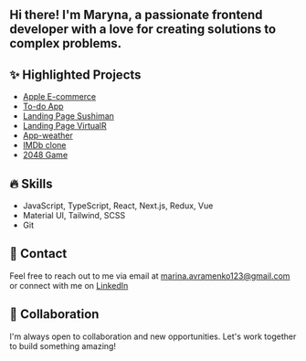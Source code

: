 ## Hi there! I'm Maryna, a passionate frontend developer with a love for creating solutions to complex problems.

## ✨ Highlighted Projects

- [Apple E-commerce](https://github.com/AvramenkoMarina/phone_catalog)
- [To-do App](https://github.com/AvramenkoMarina/todo_app)
- [Landing Page Sushiman](https://github.com/AvramenkoMarina/Sushiman)
- [Landing Page VirtualR](https://github.com/AvramenkoMarina/VirtualR)
- [App-weather](https://github.com/AvramenkoMarina/weather_react)
- [IMDb clone](https://github.com/AvramenkoMarina/imdb-next)
- [2048 Game](https://github.com/AvramenkoMarina/2048_game)

## 🔥 Skills
- JavaScript, TypeScript, React, Next.js, Redux, Vue
- Material UI, Tailwind, SCSS  
- Git

## 💬 Contact
Feel free to reach out to me via email at marina.avramenko123@gmail.com or connect with me on [LinkedIn](https://www.linkedin.com/in/maryna-avramenko-a30296355/)

## 🤝 Collaboration
I'm always open to collaboration and new opportunities. Let's work together to build something amazing!

